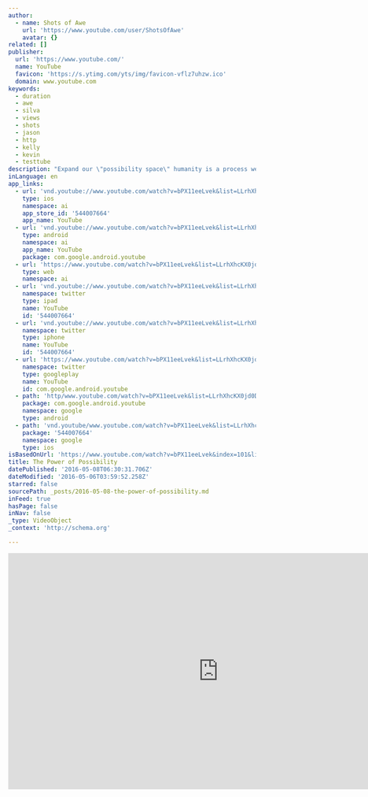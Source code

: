 ```yaml
---
author:
  - name: Shots of Awe
    url: 'https://www.youtube.com/user/ShotsOfAwe'
    avatar: {}
related: []
publisher:
  url: 'https://www.youtube.com/'
  name: YouTube
  favicon: 'https://s.ytimg.com/yts/img/favicon-vflz7uhzw.ico'
  domain: www.youtube.com
keywords:
  - duration
  - awe
  - silva
  - views
  - shots
  - jason
  - http
  - kelly
  - kevin
  - testtube
description: "Expand our \"possibility space\" humanity is a process we are not really beings but \"becomings\" - Kevin Kelly Learn More: Review: What Technology Wants by Kevin Kelly http://hplusmagazine.com/2014/02/24/review-what-technology-wants-by-kevin-kelly-2010/ \"With the aim to 'help others find their own way to optimize technology's blessings and minimize its costs' ..."
inLanguage: en
app_links:
  - url: 'vnd.youtube://www.youtube.com/watch?v=bPX11eeLvek&list=LLrhXhcKX0jd0Dt-drNWQ_HA&index=101&feature=applinks'
    type: ios
    namespace: ai
    app_store_id: '544007664'
    app_name: YouTube
  - url: 'vnd.youtube://www.youtube.com/watch?v=bPX11eeLvek&list=LLrhXhcKX0jd0Dt-drNWQ_HA&index=101&feature=applinks'
    type: android
    namespace: ai
    app_name: YouTube
    package: com.google.android.youtube
  - url: 'https://www.youtube.com/watch?v=bPX11eeLvek&list=LLrhXhcKX0jd0Dt-drNWQ_HA&index=101&feature=applinks'
    type: web
    namespace: ai
  - url: 'vnd.youtube://www.youtube.com/watch?v=bPX11eeLvek&list=LLrhXhcKX0jd0Dt-drNWQ_HA&index=101&feature=applinks'
    namespace: twitter
    type: ipad
    name: YouTube
    id: '544007664'
  - url: 'vnd.youtube://www.youtube.com/watch?v=bPX11eeLvek&list=LLrhXhcKX0jd0Dt-drNWQ_HA&index=101&feature=applinks'
    namespace: twitter
    type: iphone
    name: YouTube
    id: '544007664'
  - url: 'https://www.youtube.com/watch?v=bPX11eeLvek&list=LLrhXhcKX0jd0Dt-drNWQ_HA&index=101'
    namespace: twitter
    type: googleplay
    name: YouTube
    id: com.google.android.youtube
  - path: 'http/www.youtube.com/watch?v=bPX11eeLvek&list=LLrhXhcKX0jd0Dt-drNWQ_HA&index=101'
    package: com.google.android.youtube
    namespace: google
    type: android
  - path: 'vnd.youtube/www.youtube.com/watch?v=bPX11eeLvek&list=LLrhXhcKX0jd0Dt-drNWQ_HA&index=101'
    package: '544007664'
    namespace: google
    type: ios
isBasedOnUrl: 'https://www.youtube.com/watch?v=bPX11eeLvek&index=101&list=LLrhXhcKX0jd0Dt-drNWQ_HA'
title: The Power of Possibility
datePublished: '2016-05-08T06:30:31.706Z'
dateModified: '2016-05-06T03:59:52.258Z'
starred: false
sourcePath: _posts/2016-05-08-the-power-of-possibility.md
inFeed: true
hasPage: false
inNav: false
_type: VideoObject
_context: 'http://schema.org'

---
```

<iframe src="https://cdn.embedly.com/widgets/media.html?src=https%3A%2F%2Fwww.youtube.com%2Fembed%2FbPX11eeLvek%3Ffeature%3Doembed&amp;url=https%3A%2F%2Fwww.youtube.com%2Fwatch%3Fv%3DbPX11eeLvek%26index%3D101%26list%3DLLrhXhcKX0jd0Dt-drNWQ_HA&amp;image=https%3A%2F%2Fi.ytimg.com%2Fvi%2FbPX11eeLvek%2Fhqdefault.jpg&amp;key=b7d04c9b404c499eba89ee7072e1c4f7&amp;type=text%2Fhtml&amp;schema=youtube" width="854" height="480" scrolling="no" frameborder="0" allowfullscreen="" style=""></iframe>